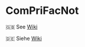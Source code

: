 # ComPriFacNot #

<!--
Main self description.

@author see git history
@version 1.1, 2021-12-02
@since 1.0, 2021-11-26
-->

:uk: See [Wiki](../../wiki)

:de: Siehe [Wiki](../../wiki)
